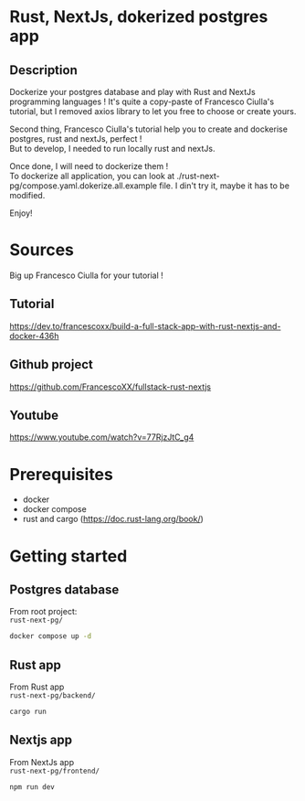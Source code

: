 # Rust, NextJs, dokerized postgres app
## Description
Dockerize your postgres database and play with Rust and NextJs programming languages !
It's quite a copy-paste of Francesco Ciulla's tutorial, but I removed axios library to let you free to choose or create yours.  

Second thing, Francesco Ciulla's tutorial help you to create and dockerise postgres, rust and nextJs, perfect !  
But to develop, I needed to run locally rust and nextJs.  

Once done, I will need to dockerize them !  
To dockerize all application, you can look at ./rust-next-pg/compose.yaml.dokerize.all.example file. I din't try it, maybe it has to be modified.  

Enjoy!

# Sources
Big up Francesco Ciulla for your tutorial !  

## Tutorial
https://dev.to/francescoxx/build-a-full-stack-app-with-rust-nextjs-and-docker-436h  
## Github project
https://github.com/FrancescoXX/fullstack-rust-nextjs  
## Youtube
https://www.youtube.com/watch?v=77RjzJtC_g4


# Prerequisites
- docker
- docker compose
- rust and cargo (https://doc.rust-lang.org/book/)

# Getting started

## Postgres database
From root project:  
`rust-next-pg/`
```bash
docker compose up -d
```
## Rust app
From Rust app  
`rust-next-pg/backend/`
```bash
cargo run
```
## Nextjs app
From NextJs app  
`rust-next-pg/frontend/`
```bash
npm run dev
```
